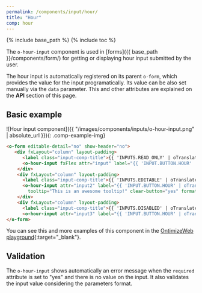 ```yaml
---
permalink: /components/input/hour/
title: "Hour"
comp: hour
---
```


{% include base_path %}
{% include toc %}

The `o-hour-input` component is used in [forms]({{ base_path }}/components/form/) for getting or displaying hour input submitted by the user.

The hour input is automatically registered on its parent `o-form`, which provides the value for the input programatically. Its value can be also set manually via the `data` parameter. This and other attributes are explained on the **API** section of this page.

## Basic example
![Hour input component]({{ "/images/components/inputs/o-hour-input.png" | absolute_url }}){: .comp-example-img}

```html
<o-form editable-detail="no" show-header="no">
   <div fxLayout="column" layout-padding>
      <label class="input-comp-title">{{ 'INPUTS.READ_ONLY' | oTranslate }}</label>
      <o-hour-input fxFlex attr="input" label="{{ 'INPUT.BUTTON.HOUR' | oTranslate }}" [data]="getValue()"></o-hour-input>
    </div>
    <div fxLayout="column" layout-padding>
      <label class="input-comp-title">{{ 'INPUTS.EDITABLE' | oTranslate }}</label>
      <o-hour-input attr="input2" label="{{ 'INPUT.BUTTON.HOUR' | oTranslate }}" [data]="getValue()" read-only="no" required="yes"
        tooltip="This is an awesome tooltip!" clear-button="yes" format="24"></o-hour-input>
    </div>
    <div fxLayout="column" layout-padding>
      <label class="input-comp-title">{{ 'INPUTS.DISABLED' | oTranslate }}</label>
      <o-hour-input attr="input3" label="{{ 'INPUT.BUTTON.HOUR' | oTranslate }}" enabled="no" [data]="getValue()"></o-hour-input>
</o-form>
```
You can see this and more examples of this component in the [OntimizeWeb playground](https://try.imatia.com/ontimizeweb/playground/main/inputs/hour){:target="_blank"}.

## Validation
The `o-hour-input` shows automatically an error message when the `required` attribute is set to "yes" and there is no value on the input. It also validates the input value considering the parameters format.
